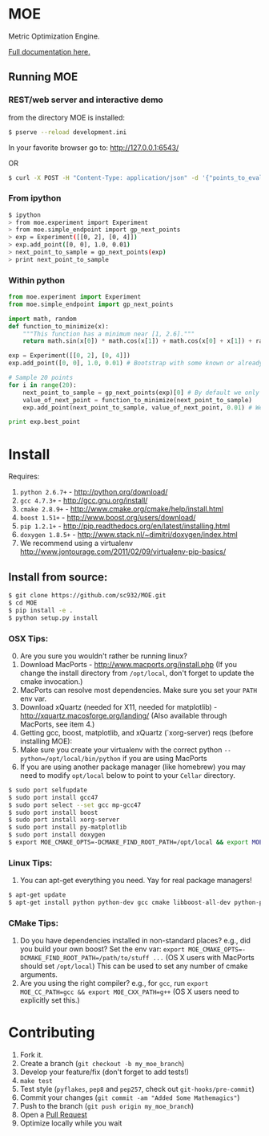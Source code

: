 # MOE

Metric Optimization Engine.

[Full documentation here.][2]

[2]: http://sc932.github.io/MOE/

## Running MOE

### REST/web server and interactive demo

from the directory MOE is installed:

```bash
$ pserve --reload development.ini
```

In your favorite browser go to: http://127.0.0.1:6543/

OR

```bash
$ curl -X POST -H "Content-Type: application/json" -d '{"points_to_evaluate": [[0.06727463396075942], [0.5067300380945079], [0.9698763624056982], [0.6741416078606629], [0.3413945823872875], [0.8293462326458892], [0.1895850103202945], [0.29784241725123095], [0.7611434260204735], [0.4050181259320824]], "points_being_sampled": [], "gp_info": {"points_sampled": [{"value_var": 0.01, "value": -2.014556917682888, "point": [0.8356251271367201]}, {"value_var": 0.01, "value": -1.3556680509922945, "point": [0.5775274088974685]}, {"value_var": 0.01, "value": -0.17644452034270924, "point": [0.1299624124365485]}, {"value_var": 0.01, "value": 0.3125023458503953, "point": [0.02303611187965965]}, {"value_var": 0.01, "value": -0.5899125641251172, "point": [0.3938472181674687]}, {"value_var": 0.01, "value": -1.8568254250899945, "point": [0.9894680586912427]}, {"value_var": 0.01, "value": -1.0638344140121117, "point": [0.45444660991161895]}, {"value_var": 0.01, "value": -0.28576907668798884, "point": [0.20420919931329756]}, {"value_var": 0.01, "value": -1.568109287685418, "point": [0.6404744671911634]}, {"value_var": 0.01, "value": -1.8418398343184625, "point": [0.7168047658371041]}], "domain": [[0, 1]]}}' http://127.0.0.1:6543/gp/ei
```

### From ipython

```bash
$ ipython
> from moe.experiment import Experiment
> from moe.simple_endpoint import gp_next_points
> exp = Experiment([[0, 2], [0, 4]])
> exp.add_point([0, 0], 1.0, 0.01)
> next_point_to_sample = gp_next_points(exp)
> print next_point_to_sample
```

### Within python

```python
from moe.experiment import Experiment
from moe.simple_endpoint import gp_next_points

import math, random
def function_to_minimize(x):
    """This function has a minimum near [1, 2.6]."""
    return math.sin(x[0]) * math.cos(x[1]) + math.cos(x[0] + x[1]) + random.uniform(-0.02, 0.02)

exp = Experiment([[0, 2], [0, 4]])
exp.add_point([0, 0], 1.0, 0.01) # Bootstrap with some known or already sampled point

# Sample 20 points
for i in range(20):
    next_point_to_sample = gp_next_points(exp)[0] # By default we only ask for one point
    value_of_next_point = function_to_minimize(next_point_to_sample)
    exp.add_point(next_point_to_sample, value_of_next_point, 0.01) # We can add some noise

print exp.best_point
```

# Install

Requires:

1. `python 2.6.7+` - http://python.org/download/
2. `gcc 4.7.3+` - http://gcc.gnu.org/install/
3. `cmake 2.8.9+` - http://www.cmake.org/cmake/help/install.html
4. `boost 1.51+` - http://www.boost.org/users/download/
5. `pip 1.2.1+` - http://pip.readthedocs.org/en/latest/installing.html
6. `doxygen 1.8.5+` - http://www.stack.nl/~dimitri/doxygen/index.html
7. We recommend using a virtualenv http://www.jontourage.com/2011/02/09/virtualenv-pip-basics/

## Install from source:

```bash
$ git clone https://github.com/sc932/MOE.git
$ cd MOE
$ pip install -e .
$ python setup.py install
```

### OSX Tips:

0. Are you sure you wouldn't rather be running linux?
1. Download MacPorts - http://www.macports.org/install.php (If you change the install directory from `/opt/local`, don't forget to update the cmake invocation.)
2. MacPorts can resolve most dependencies. Make sure you set your `PATH` env var.
3. Download xQuartz (needed for X11, needed for matplotlib) - http://xquartz.macosforge.org/landing/ (Also available through MacPorts, see item 4.)
4. Getting gcc, boost, matplotlib, and xQuartz (`xorg-server) reqs (before installing MOE):
5. Make sure you create your virtualenv with the correct python `--python=/opt/local/bin/python` if you are using MacPorts
6. If you are using another package manager (like homebrew) you may need to modify `opt/local` below to point to your `Cellar` directory.

```bash
$ sudo port selfupdate
$ sudo port install gcc47
$ sudo port select --set gcc mp-gcc47
$ sudo port install boost
$ sudo port install xorg-server
$ sudo port install py-matplotlib
$ sudo port install doxygen
$ export MOE_CMAKE_OPTS=-DCMAKE_FIND_ROOT_PATH=/opt/local && export MOE_CC_PATH=/opt/local/bin/gcc && export MOE_CXX_PATH=/opt/local/bin/g++
```

### Linux Tips:

1. You can apt-get everything you need. Yay for real package managers!

```bash
$ apt-get update
$ apt-get install python python-dev gcc cmake libboost-all-dev python-pip doxygen libblas-dev liblapack-dev gfortran git
```

### CMake Tips:

1. Do you have dependencies installed in non-standard places? e.g., did you build your own boost? Set the env var: `export MOE_CMAKE_OPTS=-DCMAKE_FIND_ROOT_PATH=/path/to/stuff ...` (OS X users with MacPorts should set `/opt/local`) This can be used to set any number of cmake arguments.
2. Are you using the right compiler? e.g., for `gcc`, run `export MOE_CC_PATH=gcc && export MOE_CXX_PATH=g++` (OS X users need to explicitly set this.)


# Contributing

1. Fork it.
2. Create a branch (`git checkout -b my_moe_branch`)
3. Develop your feature/fix (don't forget to add tests!)
4. `make test`
5. Test style (`pyflakes`, `pep8` and `pep257`, check out `git-hooks/pre-commit`)
6. Commit your changes (`git commit -am "Added Some Mathemagics"`)
7. Push to the branch (`git push origin my_moe_branch`)
8. Open a [Pull Request][1]
9. Optimize locally while you wait

[1]: http://github.com/sc932/MOE/pulls

